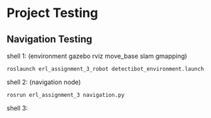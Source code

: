 
# Project Testing

## Navigation Testing

shell 1: (environment gazebo rviz move_base slam gmapping)

```
roslaunch erl_assignment_3_robot detectibot_environment.launch
```

shell 2: (navigation node)

```
rosrun erl_assignment_3 navigation.py
```

shell 3:

```

```
